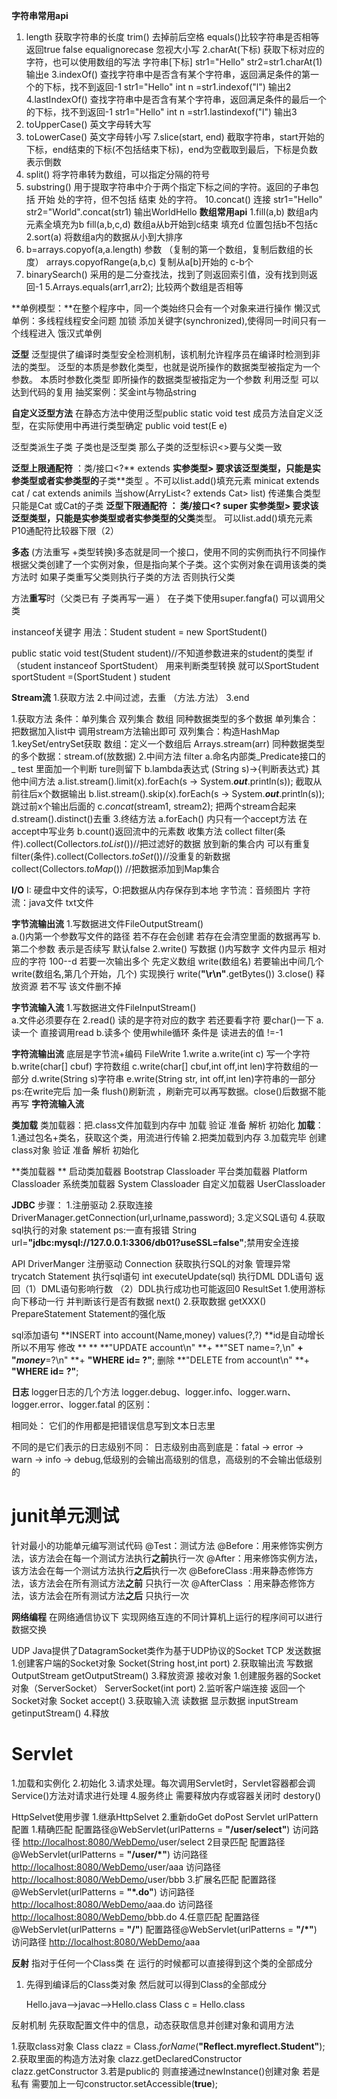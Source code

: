 **字符串常用api**
1. length 获取字符串的长度
trim() 去掉前后空格
equals()比较字符串是否相等 返回true false 
equalignorecase 忽视大小写
2.charAt(下标) 获取下标对应的字符，也可以使用数组的写法 字符串[下标]
  str1="Hello"
str2=str1.charAt(1)  输出e
3.indexOf() 查找字符串中是否含有某个字符串，返回满足条件的第一个的下标，找不到返回-1
  str1="Hello"
int n =str1.indexof("l")  输出2
4.lastIndexOf() 查找字符串中是否含有某个字符串，返回满足条件的最后一个的下标，找不到返回-1
  str1="Hello"
int n =str1.lastindexof("l")  输出3
5. toUpperCase() 英文字母转大写
6. toLowerCase() 英文字母转小写
7.slice(start, end) 截取字符串，start开始的下标，end结束的下标(不包括结束下标)，end为空截取到最后，下标是负数表示倒数
8. split() 将字符串转为数组，可以指定分隔的符号
9. substring() 用于提取字符串中介于两个指定下标之间的字符。返回的子串包括 开始 处的字符，但不包括 结束 处的字符。
10.concat() 连接 str1="Hello" str2="World".concat(str1)   输出WorldHello
**数组常用api**
1.fill(a,b)  数组a内元素全填充为b
 fill(a,b,c,d) 数组a从b开始到c结束 填充d  位置包括b不包括c
2.sort(a)  将数组a内的数据从小到大排序 
3. b=arrays.copyof(a,a.length)   参数 （复制的第一个数组，复制后数组的长度） 
          arrays.copyofRange(a,b,c)    复制从a[b]开始的 c-b个
4. binarySearch()  采用的是二分查找法，找到了则返回索引值，没有找到则返回-1
5.Arrays.equals(arr1,arr2); 比较两个数组是否相等

 

**单例模型：**在整个程序中，同一个类始终只会有一个对象来进行操作
	懒汉式单例：多线程线程安全问题 加锁 添加关键字(synchronized),使得同一时间只有一个线程进入
饿汉式单例

**泛型**  	泛型提供了编译时类型安全检测机制，该机制允许程序员在编译时检测到非法的类型。
	泛型的本质是参数化类型，也就是说所操作的数据类型被指定为一个参数。
	本质时参数化类型 即所操作的数据类型被指定为一个参数
利用泛型 可以达到代码的复用 抽奖案例：奖金int与物品string

**自定义泛型方法**	  在静态方法中使用泛型public static <E> void test<E e>
                                成员方法自定义泛型，在实际使用中再进行类型确定 public <E> void test(E e)

泛型类派生子类 子类也是泛型类  那么子类的泛型标识<>要与父类一致

**泛型上限通配符**  ：类/接口<?** extends **实参类型> 要求该泛型类型，只能是实参类型或者实参类型的**子类**类型 。不可以list.add()填充元素
minicat extends cat / cat extends animils
当show(ArryList<? extends Cat> list)
传递集合类型 只能是Cat 或Cat的子类
**泛型下限通配符 ： **类/接口<? **super** 实参类型> 要求该泛型类型，只能是实参类型或者实参类型的**父类**类型。 可以list.add()填充元素
P10通配符比较器下限（2）


**多态**	(方法重写 +类型转换)多态就是同一个接口，使用不同的实例而执行不同操作  
	根据父类创建了一个实例对象，但是指向某个子类。这个实例对象在调用该类的类方法时
	如果子类重写父类则执行子类的方法 否则执行父类

方法**重写**时（父类已有 子类再写一遍 ）
在子类下使用super.fangfa()  可以调用父类

instanceof关键字 
用法：Student student = new SportStudent()

public static void test(Student student)//不知道参数进来的student的类型
if（student instanceof SportStudent）
用来判断类型转换 就可以SportStudent  sportStudent =(SportStudent ) student 

**Stream流**
1.获取方法
2.中间过滤，去重  （方法.方法）
3.end

1.获取方法 条件：单列集合 双列集合 数组 同种数据类型的多个数据
单列集合：把数据加入list中 调用stream方法输出即可
双列集合：构造HashMap 1.keySet/entrySet获取
数组：定义一个数组后 Arrays.stream(arr)
同种数据类型的多个数据：stream.of(放数据)
2.中间方法 filter 
a.命名内部类_Predicate接口的_ test 里面加一个判断 ture则留下
b.lambda表达式 (String s)->{判断表达式}
 其他中间方法
               a.list.stream().limit(x).forEach(s -> System.**_out_**.println(s));  截取从前往后x个数据输出
b.list.stream().skip(x).forEach(s -> System.**_out_**.println(s));跳过前x个输出后面的
c._concat_(stream1, stream2); 把两个stream合起来
d.stream().distinct()去重
3.终结方法
a.forEach()    内只有一个accept方法 在accept中写业务
b.count()返回流中的元素数
收集方法 collect
filter(条件).collect(Collectors._toList_())//把过滤好的数据 放到新的集合内 可以有重复
filter(条件).collect(Collectors._toSet_())//没重复的新数据
collect(Collectors._toMap_()) //把数据添加到Map集合

**I/O**
I:  硬盘中文件的读写，O:把数据从内存保存到本地
字节流：音频图片
字符流：java文件 txt文件

**字节流输出流**
1.写数据进文件FileOutputStream()      
 a.()内第一个参数写文件的路径 若不存在会创建 若存在会清空里面的数据再写
b.第二个参数 表示是否续写 默认false
2.write()  写数据 ()内写数字 文件内显示 相对应的字符 100--d
若要一次输出多个 先定义数组 write(数组名)
若要输出中间几个 write(数组名,第几个开始，几个)
实现换行 write(**"\r\n"**.getBytes())
3.close() 释放资源 若不写 该文件删不掉

**字节流输入流**
1.写数据进文件FileInputStream()      
a.文件必须要存在
2.read()  读的是字符对应的数字 若还要看字符 要char()一下
a.读一个 直接调用read
b.读多个 使用while循环     条件是 读进去的值    !=-1

**字符流输出流**  底层是字节流+编码 FileWrite
1.write
a.write(int c) 写一个字符
b.write(char[] cbuf) 字符数组
c.write(char[] cbuf,int off,int len)字符数组的一部分
d.write(String s)字符串
e.write(String str, int off,int len)字符串的一部分
ps:在write完后 加一条 flush()刷新流 ，刷新完可以再写数据。close()后数据不能再写 
**字符流输入流**

**类加载**
类加载器：把.class文件加载到内存中
加载 验证 准备 解析 初始化
**加载**：
1.通过包名+类名，获取这个类，用流进行传输
2.把类加载到内存
3.加载完毕 创建class对象
验证
准备
解析
初始化

**类加载器 **
启动类加载器 Bootstrap Classloader
平台类加载器 Platform Classloader
系统类加载器 System Classloader
自定义加载器  UserClassloader

**JDBC**
步骤：
1.注册驱动
2.获取连接DriverManager.getConnection(url,urlname,password);
3.定义SQL语句
4.获取sql执行的对象 statement
ps:一直有报错
String url=**"jdbc:mysql://127.0.0.1:3306/db01?useSSL=false"**;禁用安全连接

API
DriverManger 注册驱动
Connection  获取执行SQL的对象 管理异常 trycatch
Statement  执行sql语句
int executeUpdate(sql) 执行DML DDL语句
返回（1）DML语句影响行数
（2）DDL执行成功也可能返回0
ResultSet
                 1.使用游标向下移动一行 并判断该行是否有数据 next()
2.获取数据 getXXX()
PrepareStatement   Statement的强化版

sql添加语句   **INSERT into account(Name,money) values(?,?)    **id是自动增长所以不用写
   修改 ** ** **"UPDATE account\n" **+
       		 **"SET name=?,\n" **+
      		  **"**_money_**=?\n" **+
        	**"WHERE id= ?"**;
删除    **"DELETE from account\n" **+
        **"WHERE id= ?"**;

**日志**
logger日志的几个方法
logger.debug、logger.info、logger.warn、logger.error、logger.fatal 的区别：

相同处：
它们的作用都是把错误信息写到文本日志里

不同的是它们表示的日志级别不同：
日志级别由高到底是：fatal -> error -> warn -> info -> debug,低级别的会输出高级别的信息，高级别的不会输出低级别的

# junit单元测试
针对最小的功能单元编写测试代码
@Test：测试方法 
@Before：用来修饰实例方法，该方法会在每一个测试方法执行**之前**执行一次
@After：用来修饰实例方法，该方法会在每一个测试方法执行**之后**执行一次
@BeforeClass :用来静态修饰方法，该方法会在所有测试方法**之前** 只执行一次
@AfterClass ：用来静态修饰方法，该方法会在所有测试方法**之后** 只执行一次

**网络编程**
在网络通信协议下 实现网络互连的不同计算机上运行的程序间可以进行数据交换

UDP
Java提供了DatagramSocket类作为基于UDP协议的Socket
TCP
发送数据
1.创建客户端的Socket对象  Socket(String host,int port)
2.获取输出流 写数据  OutputStream getOutputStream()
3.释放资源
接收对象
1.创建服务器的Socket对象（ServerSocket）
ServerSocket(int port)
2.监听客户端连接 返回一个Socket对象
Socket accept()
3.获取输入流 读数据 显示数据
inputStream getinputStream()
4.释放

# Servlet
1.加载和实例化
2.初始化
3.请求处理。每次调用Servlet时，Servlet容器都会调Service()方法对请求进行处理
4.服务终止  需要释放内存或容器关闭时  destory()

HttpSelvet使用步骤
1.继承HttpSelvet
2.重新doGet doPost 
Servlet urlPattern配置
1.精确匹配
配置路径@WebServlet(urlPatterns = **"/user/select"**)
访问路径 [http://localhost:8080/WebDemo/](http://localhost:8080/WebDemo/aa.do)user/select
2目录匹配
配置路径@WebServlet(urlPatterns = **"/user/*"**)
访问路径 [http://localhost:8080/WebDemo/](http://localhost:8080/WebDemo/aa.do)user/aaa
访问路径 [http://localhost:8080/WebDemo/](http://localhost:8080/WebDemo/aa.do)user/bbb
3.扩展名匹配
配置路径@WebServlet(urlPatterns = **"*.do"**)
访问路径 [http://localhost:8080/WebDemo/](http://localhost:8080/WebDemo/aa.do)aaa.do
访问路径 [http://localhost:8080/WebDemo/](http://localhost:8080/WebDemo/aa.do)bbb.do
4.任意匹配
配置路径@WebServlet(urlPatterns = **"/"**)
配置路径@WebServlet(urlPatterns = **"/*"**)
访问路径 [http://localhost:8080/WebDemo/](http://localhost:8080/WebDemo/aa.do)aaa

**反射**
指对于任何一个Class类 在 运行的时候都可以直接得到这个类的全部成分

1. 先得到编译后的Class类对象 然后就可以得到Class的全部成分

    Hello.java-->javac-->Hello.class
Class c = Hello.class

反射机制
先获取配置文件中的信息，动态获取信息并创建对象和调用方法

1.获取class对象
Class clazz = Class._forName_(**"Reflect.myreflect.Student"**);
2.获取里面的构造方法对象
clazz.getDeclaredConstructor
clazz.getConstructor
3.若是public的 则直接通过newInstance()创建对象
若是私有 需要加上一句constructor.setAccessible(**true**);
